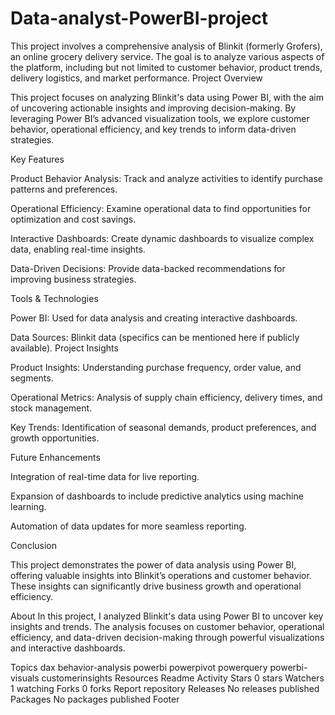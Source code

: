 # Data-analyst-PowerBI-project
This project involves a comprehensive analysis of Blinkit (formerly Grofers), an online grocery delivery service. The goal is to analyze various aspects of the platform, including but not limited to customer behavior, product trends, delivery logistics, and market performance. 
Project Overview

This project focuses on analyzing Blinkit's data using Power BI, with the aim of uncovering actionable insights and improving decision-making. By leveraging Power BI’s advanced visualization tools, we explore customer behavior, operational efficiency, and key trends to inform data-driven strategies.

Key Features

Product Behavior Analysis: Track and analyze activities to identify purchase patterns and preferences.

Operational Efficiency: Examine operational data to find opportunities for optimization and cost savings.

Interactive Dashboards: Create dynamic dashboards to visualize complex data, enabling real-time insights.

Data-Driven Decisions: Provide data-backed recommendations for improving business strategies.

Tools & Technologies

Power BI: Used for data analysis and creating interactive dashboards.

Data Sources: Blinkit data (specifics can be mentioned here if publicly available). Project Insights

Product Insights: Understanding purchase frequency, order value, and segments.

Operational Metrics: Analysis of supply chain efficiency, delivery times, and stock management.

Key Trends: Identification of seasonal demands, product preferences, and growth opportunities.

Future Enhancements

Integration of real-time data for live reporting.

Expansion of dashboards to include predictive analytics using machine learning.

Automation of data updates for more seamless reporting.

Conclusion

This project demonstrates the power of data analysis using Power BI, offering valuable insights into Blinkit’s operations and customer behavior. These insights can significantly drive business growth and operational efficiency.

About
In this project, I analyzed Blinkit's data using Power BI to uncover key insights and trends. The analysis focuses on customer behavior, operational efficiency, and data-driven decision-making through powerful visualizations and interactive dashboards.

Topics
dax behavior-analysis powerbi powerpivot powerquery powerbi-visuals customerinsights
Resources
 Readme
 Activity
Stars
 0 stars
Watchers
 1 watching
Forks
 0 forks
Report repository
Releases
No releases published
Packages
No packages published
Footer

